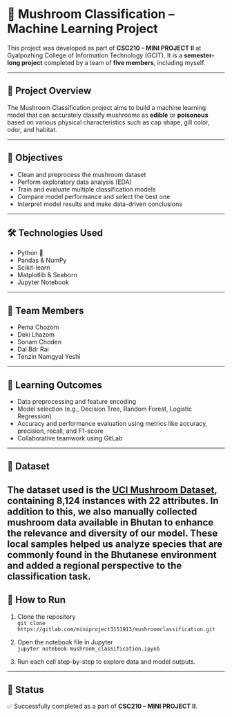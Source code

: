 # 🍄 Mushroom Classification – Machine Learning Project

This project was developed as part of **CSC210 – MINI PROJECT II** at Gyalpozhing College of Information Technology (GCIT). It is a **semester-long project** completed by a team of **five members**, including myself.

---

## 📌 Project Overview

The Mushroom Classification project aims to build a machine learning model that can accurately classify mushrooms as **edible** or **poisonous** based on various physical characteristics such as cap shape, gill color, odor, and habitat.

---

## 🎯 Objectives

- Clean and preprocess the mushroom dataset
- Perform exploratory data analysis (EDA)
- Train and evaluate multiple classification models
- Compare model performance and select the best one
- Interpret model results and make data-driven conclusions

---

## 🛠️ Technologies Used

- Python 🐍
- Pandas & NumPy
- Scikit-learn
- Matplotlib & Seaborn
- Jupyter Notebook

---

## 👥 Team Members

- Pema Chozom  
- Deki Lhazom
- Sonam Choden 
- Dal Bdr Rai 
- Tenzin Namgyal Yeshi

---

## 🧠 Learning Outcomes

- Data preprocessing and feature encoding
- Model selection (e.g., Decision Tree, Random Forest, Logistic Regression)
- Accuracy and performance evaluation using metrics like accuracy, precision, recall, and F1-score
- Collaborative teamwork using GitLab

---

## 📂 Dataset

The dataset used is the [UCI Mushroom Dataset](https://www.kaggle.com/datasets/uciml/mushroom-classification), containing 8,124 instances with 22 attributes.
In addition to this, we also **manually collected mushroom data available in Bhutan** to enhance the relevance and diversity of our model. These local samples helped us analyze species that are commonly found in the Bhutanese environment and added a regional perspective to the classification task.
---

## 🚀 How to Run

1. Clone the repository  
   `git clone https://gitlab.com/miniproject3151913/mushroomclassification.git`

2. Open the notebook file in Jupyter  
   `jupyter notebook mushroom_classification.ipynb`

3. Run each cell step-by-step to explore data and model outputs.

---

## 📌 Status

✅ Successfully completed as a part of **CSC210 – MINI PROJECT II**.

